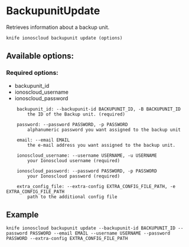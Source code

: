 # BackupunitUpdate

Retrieves information about a backup unit.

```text
knife ionoscloud backupunit update (options)
```

## Available options:

### Required options:

* backupunit\_id
* ionoscloud\_username
* ionoscloud\_password

```text
    backupunit_id: --backupunit-id BACKUPUNIT_ID, -B BACKUPUNIT_ID
        the ID of the Backup unit. (required)

    password: --password PASSWORD, -p PASSWORD
        alphanumeric password you want assigned to the backup unit

    email: --email EMAIL
        the e-mail address you want assigned to the backup unit.

    ionoscloud_username: --username USERNAME, -u USERNAME
        your Ionoscloud username (required)

    ionoscloud_password: --password PASSWORD, -p PASSWORD
        your Ionoscloud password (required)

    extra_config_file: --extra-config EXTRA_CONFIG_FILE_PATH, -e EXTRA_CONFIG_FILE_PATH
        path to the additional config file

```
## Example

```text
knife ionoscloud backupunit update --backupunit-id BACKUPUNIT_ID --password PASSWORD --email EMAIL --username USERNAME --password PASSWORD --extra-config EXTRA_CONFIG_FILE_PATH
```
